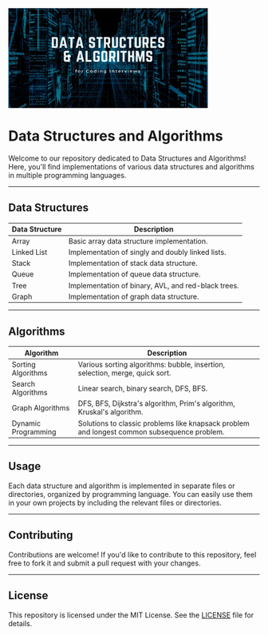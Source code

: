 <img align="center" src="Assests/DSA.jpg" height=200px width=400px>

# Data Structures and Algorithms

Welcome to our repository dedicated to Data Structures and Algorithms! Here, you'll find implementations of various data structures and algorithms in multiple programming languages.

---

## Data Structures

| Data Structure    | Description                                       |
|-------------------|---------------------------------------------------|
| Array             | Basic array data structure implementation.        |
| Linked List       | Implementation of singly and doubly linked lists. |
| Stack             | Implementation of stack data structure.           |
| Queue             | Implementation of queue data structure.           |
| Tree              | Implementation of binary, AVL, and red-black trees. |
| Graph             | Implementation of graph data structure.           |

---

## Algorithms

| Algorithm                  | Description                                            |
|----------------------------|--------------------------------------------------------|
| Sorting Algorithms         | Various sorting algorithms: bubble, insertion, selection, merge, quick sort. |
| Search Algorithms          | Linear search, binary search, DFS, BFS.                |
| Graph Algorithms           | DFS, BFS, Dijkstra's algorithm, Prim's algorithm, Kruskal's algorithm. |
| Dynamic Programming        | Solutions to classic problems like knapsack problem and longest common subsequence problem. |

---

## Usage

Each data structure and algorithm is implemented in separate files or directories, organized by programming language. You can easily use them in your own projects by including the relevant files or directories.

---

## Contributing

Contributions are welcome! If you'd like to contribute to this repository, feel free to fork it and submit a pull request with your changes.

---

## License

This repository is licensed under the MIT License. See the [LICENSE](LICENSE) file for details.
